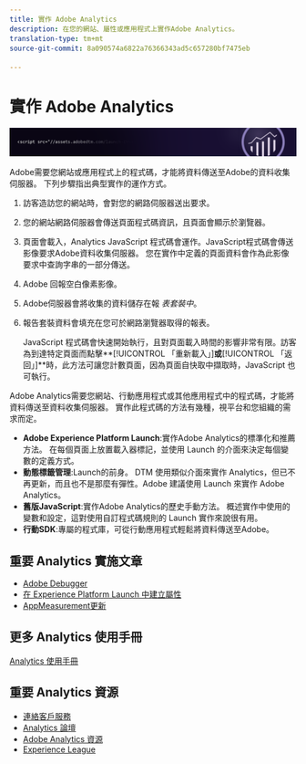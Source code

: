 ```yaml
---
title: 實作 Adobe Analytics
description: 在您的網站、屬性或應用程式上實作Adobe Analytics。
translation-type: tm+mt
source-git-commit: 8a090574a6822a76366343ad5c657280bf7475eb

---
```



# 實作 Adobe Analytics

![橫幅](../../assets/doc_banner_implement.png)

Adobe需要您網站或應用程式上的程式碼，才能將資料傳送至Adobe的資料收集伺服器。 下列步驟指出典型實作的運作方式。

1. 訪客造訪您的網站時，會對您的網路伺服器送出要求。
2. 您的網站網路伺服器會傳送頁面程式碼資訊，且頁面會顯示於瀏覽器。
3. 頁面會載入，Analytics JavaScript 程式碼會運作。JavaScript程式碼會傳送影像要求Adobe資料收集伺服器。 您在實作中定義的頁面資料會作為此影像要求中查詢字串的一部分傳送。

4. Adobe 回報空白像素影像。
5. Adobe伺服器會將收集的資料儲存在報 *表套裝中*。
6. 報告套裝資料會填充在您可於網路瀏覽器取得的報表。

   JavaScript 程式碼會快速開始執行，且對頁面載入時間的影響非常有限。訪客為到達特定頁面而點擊&#x200B;**[!UICONTROL 「重新載入」]**或**[!UICONTROL 「返回」]**時，此方法可讓您計數頁面，因為頁面自快取中擷取時，JavaScript 也可執行。

Adobe Analytics需要您網站、行動應用程式或其他應用程式中的程式碼，才能將資料傳送至資料收集伺服器。 實作此程式碼的方法有幾種，視平台和您組織的需求而定。

* **Adobe Experience Platform Launch**:實作Adobe Analytics的標準化和推薦方法。 在每個頁面上放置載入器標記，並使用 Launch 的介面來決定每個變數的定義方式。
* **動態標籤管理**:Launch的前身。 DTM 使用類似介面來實作 Analytics，但已不再更新，而且也不是那麼有彈性。Adobe 建議使用 Launch 來實作 Adobe Analytics。
* **舊版JavaScript**:實作Adobe Analytics的歷史手動方法。 概述實作中使用的變數和設定，這對使用自訂程式碼規則的 Launch 實作來說很有用。
* **行動SDK**:專屬的程式庫，可從行動應用程式輕鬆將資料傳送至Adobe。

## 重要 Analytics 實施文章

* [Adobe Debugger](validate/debugger.md)
* [在 Experience Platform Launch 中建立屬性](launch/create-analytics-property.md)
* [AppMeasurement更新](appmeasurement-updates.md)

## 更多 Analytics 使用手冊

[Analytics 使用手冊](/help/landing/home.md)

## 重要 Analytics 資源

* [連絡客戶服務](https://helpx.adobe.com/contact/enterprise-support.ec.html)
* [Analytics 論壇](https://forums.adobe.com/community/experience-cloud/analytics-cloud/analytics)
* [Adobe Analytics 資源](https://forums.adobe.com/message/10660755)
* [Experience League](https://landing.adobe.com/experience-league/)
